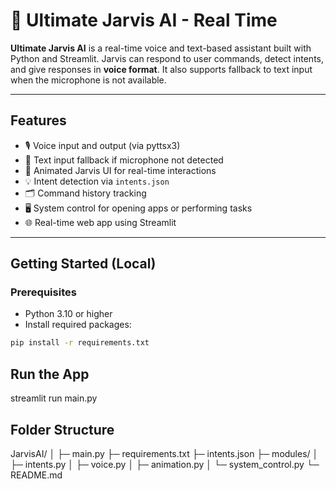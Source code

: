 # 🦾 Ultimate Jarvis AI - Real Time

**Ultimate Jarvis AI** is a real-time voice and text-based assistant built with Python and Streamlit. Jarvis can respond to user commands, detect intents, and give responses in **voice format**. It also supports fallback to text input when the microphone is not available.

---

## **Features**

- 🎙️ Voice input and output (via pyttsx3)
- 📝 Text input fallback if microphone not detected
- 🤖 Animated Jarvis UI for real-time interactions
- 💡 Intent detection via `intents.json`
- 🗂️ Command history tracking
- 🖥️ System control for opening apps or performing tasks
- 🌐 Real-time web app using Streamlit

---

## **Getting Started (Local)**

### **Prerequisites**

- Python 3.10 or higher
- Install required packages:

```bash
pip install -r requirements.txt
```

## Run the App

streamlit run main.py

## Folder Structure

JarvisAI/
│
├─ main.py
├─ requirements.txt
├─ intents.json
├─ modules/
│ ├─ intents.py
│ ├─ voice.py
│ ├─ animation.py
│ └─ system_control.py
└─ README.md
